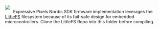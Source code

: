 <img src="https://github.com/microsoft/ExpressivePixels/blob/master/images/EPXGitHubLockup.png" style="float: left; margin-right: 10px;" />

Expressive Pixels Nordic SDK firmware implementation leverages the [LittleFS](https://github.com/ARMmbed/littlefs) filesystem because of its fail-safe design for embedded microcontrollers. Clone the LittleFS Repo into this folder before compiling.


